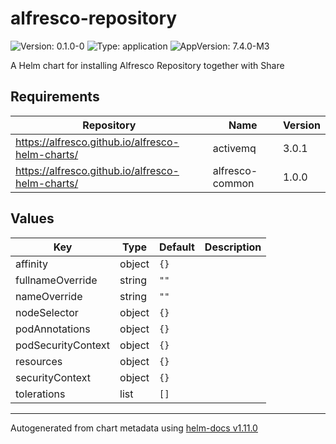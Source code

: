 # alfresco-repository

![Version: 0.1.0-0](https://img.shields.io/badge/Version-0.1.0--0-informational?style=flat-square) ![Type: application](https://img.shields.io/badge/Type-application-informational?style=flat-square) ![AppVersion: 7.4.0-M3](https://img.shields.io/badge/AppVersion-7.4.0--M3-informational?style=flat-square)

A Helm chart for installing Alfresco Repository together with Share

## Requirements

| Repository | Name | Version |
|------------|------|---------|
| https://alfresco.github.io/alfresco-helm-charts/ | activemq | 3.0.1 |
| https://alfresco.github.io/alfresco-helm-charts/ | alfresco-common | 1.0.0 |

## Values

| Key | Type | Default | Description |
|-----|------|---------|-------------|
| affinity | object | `{}` |  |
| fullnameOverride | string | `""` |  |
| nameOverride | string | `""` |  |
| nodeSelector | object | `{}` |  |
| podAnnotations | object | `{}` |  |
| podSecurityContext | object | `{}` |  |
| resources | object | `{}` |  |
| securityContext | object | `{}` |  |
| tolerations | list | `[]` |  |

----------------------------------------------
Autogenerated from chart metadata using [helm-docs v1.11.0](https://github.com/norwoodj/helm-docs/releases/v1.11.0)
